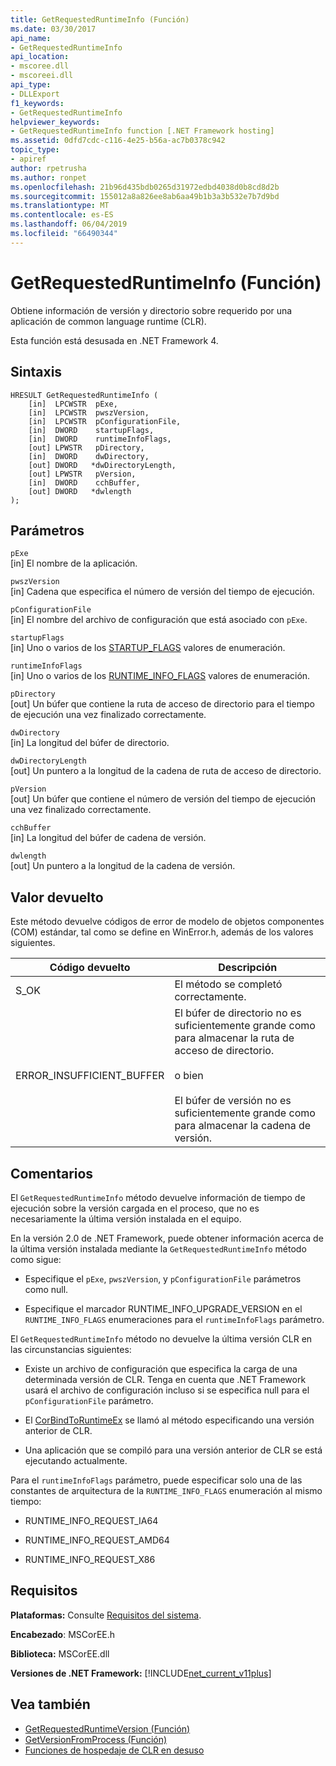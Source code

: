 ```yaml
---
title: GetRequestedRuntimeInfo (Función)
ms.date: 03/30/2017
api_name:
- GetRequestedRuntimeInfo
api_location:
- mscoree.dll
- mscoreei.dll
api_type:
- DLLExport
f1_keywords:
- GetRequestedRuntimeInfo
helpviewer_keywords:
- GetRequestedRuntimeInfo function [.NET Framework hosting]
ms.assetid: 0dfd7cdc-c116-4e25-b56a-ac7b0378c942
topic_type:
- apiref
author: rpetrusha
ms.author: ronpet
ms.openlocfilehash: 21b96d435bdb0265d31972edbd4038d0b8cd8d2b
ms.sourcegitcommit: 155012a8a826ee8ab6aa49b1b3a3b532e7b7d9bd
ms.translationtype: MT
ms.contentlocale: es-ES
ms.lasthandoff: 06/04/2019
ms.locfileid: "66490344"
---
```

# <a name="getrequestedruntimeinfo-function"></a>GetRequestedRuntimeInfo (Función)
Obtiene información de versión y directorio sobre requerido por una aplicación de common language runtime (CLR).  
  
 Esta función está desusada en .NET Framework 4.  
  
## <a name="syntax"></a>Sintaxis  
  
```  
HRESULT GetRequestedRuntimeInfo (  
    [in]  LPCWSTR  pExe,   
    [in]  LPCWSTR  pwszVersion,   
    [in]  LPCWSTR  pConfigurationFile,   
    [in]  DWORD    startupFlags,   
    [in]  DWORD    runtimeInfoFlags,   
    [out] LPWSTR   pDirectory,   
    [in]  DWORD    dwDirectory,   
    [out] DWORD   *dwDirectoryLength,   
    [out] LPWSTR   pVersion,   
    [in]  DWORD    cchBuffer,   
    [out] DWORD   *dwlength  
);  
```  
  
## <a name="parameters"></a>Parámetros  
 `pExe`  
 [in] El nombre de la aplicación.  
  
 `pwszVersion`  
 [in] Cadena que especifica el número de versión del tiempo de ejecución.  
  
 `pConfigurationFile`  
 [in] El nombre del archivo de configuración que está asociado con `pExe`.  
  
 `startupFlags`  
 [in] Uno o varios de los [STARTUP_FLAGS](../../../../docs/framework/unmanaged-api/hosting/startup-flags-enumeration.md) valores de enumeración.  
  
 `runtimeInfoFlags`  
 [in] Uno o varios de los [RUNTIME_INFO_FLAGS](../../../../docs/framework/unmanaged-api/hosting/runtime-info-flags-enumeration.md) valores de enumeración.  
  
 `pDirectory`  
 [out] Un búfer que contiene la ruta de acceso de directorio para el tiempo de ejecución una vez finalizado correctamente.  
  
 `dwDirectory`  
 [in] La longitud del búfer de directorio.  
  
 `dwDirectoryLength`  
 [out] Un puntero a la longitud de la cadena de ruta de acceso de directorio.  
  
 `pVersion`  
 [out] Un búfer que contiene el número de versión del tiempo de ejecución una vez finalizado correctamente.  
  
 `cchBuffer`  
 [in] La longitud del búfer de cadena de versión.  
  
 `dwlength`  
 [out] Un puntero a la longitud de la cadena de versión.  
  
## <a name="return-value"></a>Valor devuelto  
 Este método devuelve códigos de error de modelo de objetos componentes (COM) estándar, tal como se define en WinError.h, además de los valores siguientes.  
  
|Código devuelto|Descripción|  
|-----------------|-----------------|  
|S_OK|El método se completó correctamente.|  
|ERROR_INSUFFICIENT_BUFFER|El búfer de directorio no es suficientemente grande como para almacenar la ruta de acceso de directorio.<br /><br /> o bien<br /><br /> El búfer de versión no es suficientemente grande como para almacenar la cadena de versión.|  
  
## <a name="remarks"></a>Comentarios  
 El `GetRequestedRuntimeInfo` método devuelve información de tiempo de ejecución sobre la versión cargada en el proceso, que no es necesariamente la última versión instalada en el equipo.  
  
 En la versión 2.0 de .NET Framework, puede obtener información acerca de la última versión instalada mediante la `GetRequestedRuntimeInfo` método como sigue:  
  
- Especifique el `pExe`, `pwszVersion`, y `pConfigurationFile` parámetros como null.  
  
- Especifique el marcador RUNTIME_INFO_UPGRADE_VERSION en el `RUNTIME_INFO_FLAGS` enumeraciones para el `runtimeInfoFlags` parámetro.  
  
 El `GetRequestedRuntimeInfo` método no devuelve la última versión CLR en las circunstancias siguientes:  
  
- Existe un archivo de configuración que especifica la carga de una determinada versión de CLR. Tenga en cuenta que .NET Framework usará el archivo de configuración incluso si se especifica null para el `pConfigurationFile` parámetro.  
  
- El [CorBindToRuntimeEx](../../../../docs/framework/unmanaged-api/hosting/corbindtoruntimeex-function.md) se llamó al método especificando una versión anterior de CLR.  
  
- Una aplicación que se compiló para una versión anterior de CLR se está ejecutando actualmente.  
  
 Para el `runtimeInfoFlags` parámetro, puede especificar solo una de las constantes de arquitectura de la `RUNTIME_INFO_FLAGS` enumeración al mismo tiempo:  
  
- RUNTIME_INFO_REQUEST_IA64  
  
- RUNTIME_INFO_REQUEST_AMD64  
  
- RUNTIME_INFO_REQUEST_X86  
  
## <a name="requirements"></a>Requisitos  
 **Plataformas:** Consulte [Requisitos del sistema](../../../../docs/framework/get-started/system-requirements.md).  
  
 **Encabezado**: MSCorEE.h  
  
 **Biblioteca:** MSCorEE.dll  
  
 **Versiones de .NET Framework:** [!INCLUDE[net_current_v11plus](../../../../includes/net-current-v11plus-md.md)]  
  
## <a name="see-also"></a>Vea también

- [GetRequestedRuntimeVersion (Función)](../../../../docs/framework/unmanaged-api/hosting/getrequestedruntimeversion-function.md)
- [GetVersionFromProcess (Función)](../../../../docs/framework/unmanaged-api/hosting/getversionfromprocess-function.md)
- [Funciones de hospedaje de CLR en desuso](../../../../docs/framework/unmanaged-api/hosting/deprecated-clr-hosting-functions.md)
